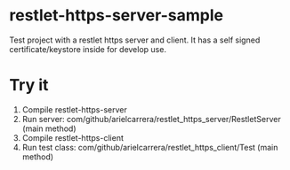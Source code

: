 # restlet-https-server-sample
Test project with a restlet https server and client.
It has a self signed certificate/keystore inside for develop use.


# Try it
1. Compile restlet-https-server
2. Run server: com/github/arielcarrera/restlet_https_server/RestletServer (main method)
3. Compile restlet-https-client
4. Run test class: com/github/arielcarrera/restlet_https_client/Test (main method)

